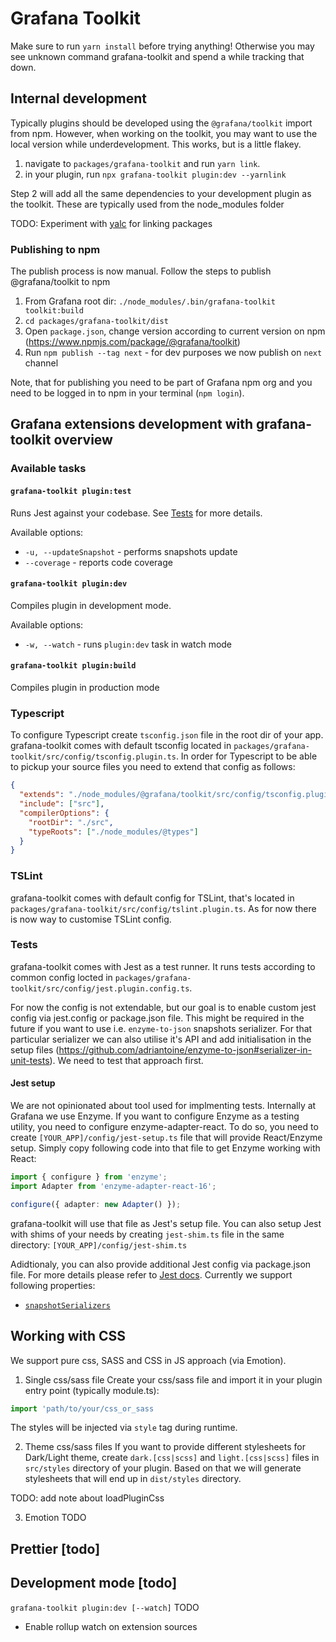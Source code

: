 # Grafana Toolkit

Make sure to run `yarn install` before trying anything!  Otherwise you may see unknown command grafana-toolkit and spend a while tracking that down.



## Internal development
Typically plugins should be developed using the `@grafana/toolkit` import from npm.  However, when working on the toolkit, you may want to use the local version while underdevelopment.  This works, but is a little flakey.

1. navigate to `packages/grafana-toolkit` and run `yarn link`.
2. in your plugin, run `npx grafana-toolkit plugin:dev --yarnlink`

Step 2 will add all the same dependencies to your development plugin as the toolkit.  These are typically used from the node_modules folder


TODO: Experiment with [yalc](https://github.com/whitecolor/yalc) for linking packages



### Publishing to npm
The publish process is now manual. Follow the steps to publish @grafana/toolkit to npm
1. From Grafana root dir: `./node_modules/.bin/grafana-toolkit toolkit:build`
2. `cd packages/grafana-toolkit/dist`
3. Open `package.json`, change version according to current version on npm (https://www.npmjs.com/package/@grafana/toolkit)
4. Run `npm publish --tag next` - for dev purposes we now publish on `next` channel

Note, that for publishing you need to be part of Grafana npm org and you need to be logged in to npm in your terminal (`npm login`).


## Grafana extensions development with grafana-toolkit overview
### Available tasks
#### `grafana-toolkit plugin:test`
Runs Jest against your codebase. See [Tests](#tests) for more details.

Available options:
- `-u, --updateSnapshot` - performs snapshots update
- `--coverage` - reports code coverage

#### `grafana-toolkit plugin:dev`
Compiles plugin in development mode.

Available options:
- `-w, --watch` - runs `plugin:dev` task in watch mode
#### `grafana-toolkit plugin:build`
Compiles plugin in production mode


### Typescript
To configure Typescript create `tsconfig.json` file in the root dir of your app. grafana-toolkit comes with default tsconfig located in `packages/grafana-toolkit/src/config/tsconfig.plugin.ts`. In order for Typescript to be able to pickup your source files you need to extend that config as follows:

```json
{
  "extends": "./node_modules/@grafana/toolkit/src/config/tsconfig.plugin.json",
  "include": ["src"],
  "compilerOptions": {
    "rootDir": "./src",
    "typeRoots": ["./node_modules/@types"]
  }
}
```

### TSLint
grafana-toolkit comes with default config for TSLint, that's located in `packages/grafana-toolkit/src/config/tslint.plugin.ts`. As for now there is now way to customise TSLint config.

### Tests
grafana-toolkit comes with Jest as a test runner. It runs tests according to common config locted in `packages/grafana-toolkit/src/config/jest.plugin.config.ts`.

For now the config is not extendable, but our goal is to enable custom jest config via jest.config or package.json file. This might be required in the future if you want to use i.e. `enzyme-to-json` snapshots serializer. For that particular serializer we can also utilise it's API and add initialisation in the setup files (https://github.com/adriantoine/enzyme-to-json#serializer-in-unit-tests). We need to test that approach first.

#### Jest setup
We are not opinionated about tool used for implmenting tests. Internally at Grafana we use Enzyme. If you want to configure Enzyme as a testing utility, you need to configure enzyme-adapter-react. To do so, you need to create `[YOUR_APP]/config/jest-setup.ts` file that will provide React/Enzyme setup. Simply copy following code into that file to get Enzyme working with React:

```ts
import { configure } from 'enzyme';
import Adapter from 'enzyme-adapter-react-16';

configure({ adapter: new Adapter() });
```

grafana-toolkit will use that file as Jest's setup file. You can also setup Jest with shims of your needs by creating `jest-shim.ts` file in the same directory: `[YOUR_APP]/config/jest-shim.ts`

Adidtionaly, you can also provide additional Jest config via package.json file. For more details please refer to [Jest docs](https://jest-bot.github.io/jest/docs/configuration.html#verbose-boolean). Currently we support following properties:
- [`snapshotSerializers`](https://jest-bot.github.io/jest/docs/configuration.html#snapshotserializers-array-string)


## Working with CSS
We support pure css, SASS and CSS in JS approach (via Emotion).

1. Single css/sass file
Create your css/sass file and import it in your plugin entry point (typically module.ts):

```ts
import 'path/to/your/css_or_sass
```
The styles will be injected via `style` tag during runtime.

2. Theme css/sass files
If you want to provide different stylesheets for Dark/Light theme, create `dark.[css|scss]` and `light.[css|scss]` files in `src/styles` directory of your plugin. Based on that we will generate stylesheets that will end up in `dist/styles` directory.

TODO: add note about loadPluginCss

3. Emotion
TODO

## Prettier [todo]

## Development mode [todo]
`grafana-toolkit plugin:dev [--watch]`
TODO
- Enable rollup watch on extension sources

